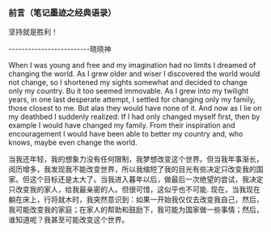 ### 前言（笔记墨迹之经典语录）

坚持就是胜利！

-------------------------晓晓神

When I was young and free and my imagination had no limits I dreamed of changing the world. As I grew older and wiser I discovered the world would not change, so I shortened my sights somewhat and decided to change only my country. Bu it too seemed immovable. As I grew into my twilight years, in one last desperate attempt, I settled for changing only my family, those closest to me. But alas they would have none of it. And now as I lie on my deathbed I suddenly realized: If I had only changed myself first, then by example I would have changed my family. From their inspiration and encouragement I would have been able to better my country and, who knows, maybe even change the world.

当我还年轻，我的想象力没有任何限制，我梦想改变这个世界。但当我年事渐长，阅历增多，我发现我不能改变世界，所以我缩短了我的目光有些决定只改变我的国家。但这个目标还是太大了。当我进入暮年以后，做最后一次绝望的尝试，我决定只改变我的家人，给我最亲密的人。但很可惜，这似乎也不可能. 现在，当我现在躺在床上，行将就木时，我突然意识到：如果一开始我仅仅去改变我自己，然后，我可能改变我的家庭；在家人的帮助和鼓励下，我可能为国家做一些事情；然后，谁知道呢？我甚至可能改变这个世界。
